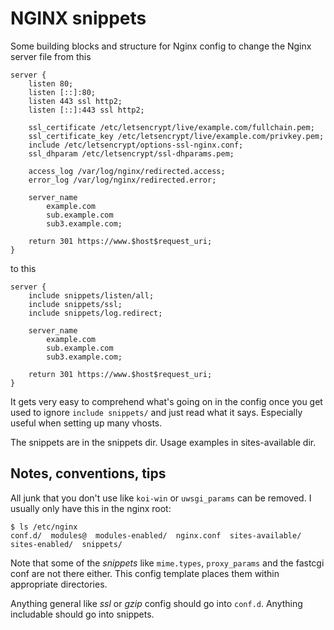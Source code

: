 # NGINX snippets

Some building blocks and structure for Nginx config to change the Nginx server
file from this

```
server {
	listen 80;
	listen [::]:80;
	listen 443 ssl http2;
	listen [::]:443 ssl http2;

	ssl_certificate /etc/letsencrypt/live/example.com/fullchain.pem;
	ssl_certificate_key /etc/letsencrypt/live/example.com/privkey.pem;
	include /etc/letsencrypt/options-ssl-nginx.conf;
	ssl_dhparam /etc/letsencrypt/ssl-dhparams.pem;

	access_log /var/log/nginx/redirected.access;
	error_log /var/log/nginx/redirected.error;

	server_name
		example.com
		sub.example.com
		sub3.example.com;

	return 301 https://www.$host$request_uri;
}
```

to this

```
server {
	include snippets/listen/all;
	include snippets/ssl;
	include snippets/log.redirect;

	server_name
		example.com
		sub.example.com
		sub3.example.com;

	return 301 https://www.$host$request_uri;
}
```

It gets very easy to comprehend what's going on in the config once you get
used to ignore `include snippets/` and just read what it says. Especially
useful when setting up many vhosts.

The snippets are in the snippets dir. Usage examples in sites-available dir.

## Notes, conventions, tips

All junk that you don't use like `koi-win` or `uwsgi_params` can be removed.
I usually only have this in the nginx root:
```
$ ls /etc/nginx
conf.d/  modules@  modules-enabled/  nginx.conf  sites-available/  sites-enabled/  snippets/
```

Note that some of the *snippets*  like `mime.types`, `proxy_params` and the
fastcgi conf are not there either. This config template places them within
appropriate directories.

Anything general like *ssl* or *gzip* config should go into `conf.d`. Anything
includable should go into snippets.
